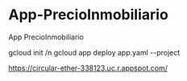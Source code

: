 # App-PrecioInmobiliario
App PrecioInmobiliario

gcloud init /n
gcloud app deploy app.yaml --project

https://circular-ether-338123.uc.r.appspot.com/
